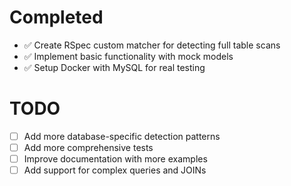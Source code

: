 # Completed
- ✅ Create RSpec custom matcher for detecting full table scans
- ✅ Implement basic functionality with mock models
- ✅ Setup Docker with MySQL for real testing

# TODO
- [ ] Add more database-specific detection patterns
- [ ] Add more comprehensive tests
- [ ] Improve documentation with more examples
- [ ] Add support for complex queries and JOINs

